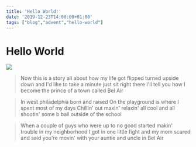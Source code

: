 ```yaml
---
title: 'Hello World!'
date: '2019-12-23T14:00:00+01:00'
tags: ["blog","advent","hello-world"]
---
```


# Hello World

![](/images/advent.jpg)

> Now this is a story all about how 
> my life got flipped turned upside down
> and I'd like to take a minute just sit right there
> I'll tell you how I become the prince of a town called Bel Air

> In west philadelphia born and raised
> On the playground is where I spent most of my days
> Chillin' out maxin' relaxin' all cool
> and all shootin' some b ball outside of the school

> When a couple of guys who were up to no good
> started makin' trouble in my neighborhood
> I got in one little fight and my mom scared
> and said you're movin' with your auntie and uncle in Bel Air